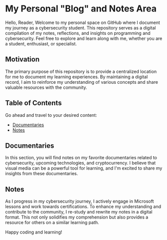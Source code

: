 # My Personal "Blog" and Notes Area

Hello, Reader, Welcome to my personal space on GitHub where I document my journey as a cybersecurity student. This repository serves as a digital compilation of my notes, reflections, and insights on programming and cybersecurity. Feel free to explore and learn along with me, whether you are a student, enthusiast, or specialist.
## Motivation 
The primary purpose of this repository is to provide a centralized location for me to document my learning experiences. By maintaining a digital record, I aim to reinforce my understanding of various concepts and share valuable resources with the community.

## Table of Contents
Go ahead and travel to your desired content:
- [Documentaries](https://github.com/conie151/conie151.github.io/tree/474e0e16b157b63458a45198a8542cf3ca3a50e3/posts/Documentaries)
- [Notes](https://github.com/conie151/conie151.github.io/tree/c2f5159bb89496fcac06f91886fef4c1f2e603e8/posts/Notes)

## Documentaries

In this section, you will find notes on my favorite documentaries related to cybersecurity, upcoming technologies, and cryptocurrency. I believe that visual media can be a powerful tool for learning, and I'm excited to share my insights from these documentaries.

## Notes

As I progress in my cybersecurity journey, I actively engage in Microsoft lessons and work towards certifications. To enhance my understanding and contribute to the community, I re-study and rewrite my notes in a digital format. This not only solidifies my comprehension but also provides a resource for others on a similar learning path.


Happy coding and learning!

